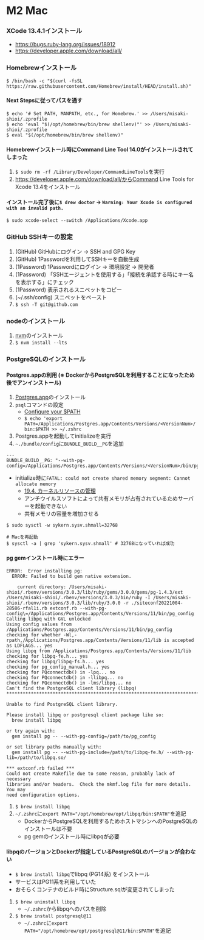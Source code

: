 # M2 Mac
### XCode 13.4.1インストール
- https://bugs.ruby-lang.org/issues/18912
- https://developer.apple.com/download/all/

### Homebrewインストール

```
$ /bin/bash -c "$(curl -fsSL https://raw.githubusercontent.com/Homebrew/install/HEAD/install.sh)"
```

#### Next Stepsに従ってパスを通す

```
$ echo '# Set PATH, MANPATH, etc., for Homebrew.' >> /Users/misaki-shioi/.zprofile
$ echo 'eval "$(/opt/homebrew/bin/brew shellenv)"' >> /Users/misaki-shioi/.zprofile
$ eval "$(/opt/homebrew/bin/brew shellenv)"
```

#### Homebrewインストール時にCommand Line Tool 14.0がインストールされてしまった
1. `$ sudo rm -rf /Library/Developer/CommandLineTools`を実行
2. https://developer.apple.com/download/all/からCommand Line Tools for Xcode 13.4をインストール

#### インストール完了後に`$ drew doctor` -> `Warning: Your Xcode is configured with an invalid path.`

```
$ sudo xcode-select --switch /Applications/Xcode.app
```

### GitHub SSHキーの設定
1. (GitHub) GitHubにログイン -> SSH and GPG Key
2. (GitHub) 1Passwordを利用してSSHキーを自動生成
3. (1Password) 1Passwordにログイン -> 環境設定 -> 開発者
4. (1Password) 「SSHエージェントを使用する」「接続を承認する時にキー名を表示する」にチェック
5. (1Password) 表示されるスニペットをコピー
6. (~/.ssh/config) スニペットをペースト
7. `$ ssh -T git@github.com`

### nodeのインストール
1. [nvm](https://github.com/nvm-sh/nvm)のインストール
2. `$ nvm install --lts`

### PostgreSQLのインストール
#### Postgres.appの利用 (※ DockerからPostgreSQLを利用することになったため後でアンインストール)
1. [Postgres.app](https://postgresapp.com/)のインストール
2. `psql`コマンドの設定
    - [Configure your $PATH](https://postgresapp.com/documentation/cli-tools.html)
    - `$ echo 'export PATH=/Applications/Postgres.app/Contents/Versions/<VersionNum>/bin:$PATH >> ~/.zshrc`
3. Postgres.appを起動してinitializeを実行
4. `~./bundle/config`に`BUNDLE_BUILD__PG`を追加

```
---
BUNDLE_BUILD__PG: "--with-pg-config=/Applications/Postgres.app/Contents/Versions/<VersionNum>/bin/pg_config"
```

- initialize時に`FATAL: could not create shared memory segment: Cannot allocate memory`
  - [19.4. カーネルリソースの管理](https://www.postgresql.jp/document/14/html/kernel-resources.html)
  - アンチウイルスソフトによって共有メモリが占有されているためサーバーを起動できない
  - 共有メモリの容量を増加させる

```
$ sudo sysctl -w sykern.sysv.shmall=32768

# Macを再起動
$ sysctl -a | grep 'sykern.sysv.shmall' # 32768になっていれば成功
```

#### pg gemインストール時にエラー

```
ERROR:  Error installing pg:
  ERROR: Failed to build gem native extension.

    current directory: /Users/misaki-shioi/.rbenv/versions/3.0.3/lib/ruby/gems/3.0.0/gems/pg-1.4.3/ext
/Users/misaki-shioi/.rbenv/versions/3.0.3/bin/ruby -I /Users/misaki-shioi/.rbenv/versions/3.0.3/lib/ruby/3.0.0 -r ./siteconf20221004-28586-rfal1i.rb extconf.rb --with-pg-config\=/Applications/Postgres.app/Contents/Versions/11/bin/pg_config
Calling libpq with GVL unlocked
Using config values from /Applications/Postgres.app/Contents/Versions/11/bin/pg_config
checking for whether -Wl,-rpath,/Applications/Postgres.app/Contents/Versions/11/lib is accepted as LDFLAGS... yes
Using libpq from /Applications/Postgres.app/Contents/Versions/11/lib
checking for libpq-fe.h... yes
checking for libpq/libpq-fs.h... yes
checking for pg_config_manual.h... yes
checking for PQconnectdb() in -lpq... no
checking for PQconnectdb() in -llibpq... no
checking for PQconnectdb() in -lms/libpq... no
Can't find the PostgreSQL client library (libpq)
*****************************************************************************

Unable to find PostgreSQL client library.

Please install libpq or postgresql client package like so:
  brew install libpq

or try again with:
  gem install pg -- --with-pg-config=/path/to/pg_config

or set library paths manually with:
  gem install pg -- --with-pg-include=/path/to/libpq-fe.h/ --with-pg-lib=/path/to/libpq.so/

*** extconf.rb failed ***
Could not create Makefile due to some reason, probably lack of necessary
libraries and/or headers.  Check the mkmf.log file for more details.  You may
need configuration options.
```

1. `$ brew install libpq`
2. `~/.zshrc`に`export PATH="/opt/homebrew/opt/libpq/bin:$PATH"`を追記
    - DockerからPostgreSQLを利用するためホストマシンへのPostgreSQLのインストールは不要
    - pg gemのインストール時にlibpqが必要

#### libpqのバージョンとDockerが指定しているPostgreSQLのバージョンが合わない
- `$ brew install libpq`でlibpq (PG14系) をインストール
- サービスはPG11系を利用していた
- おそらくコンテナのビルド時にStructure.sqlが変更されてしまった
1. `$ brew uninstall libpq`
    - `~/.zshrc`からlibpqへのパスを削除
2. `$ brew install postgresql@11`
    - `~/.zshrc`に`export PATH="/opt/homebrew/opt/postgresql@11/bin:$PATH"`を追記
